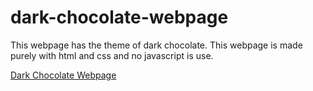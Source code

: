 # dark-chocolate-webpage
This webpage has the theme of dark chocolate. This webpage is made purely with html and css and no javascript is use.

<a href="https://jaymala-963.github.io/dark-chocolate-webpage/">Dark Chocolate Webpage</a>
